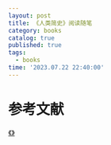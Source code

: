 ```yaml
---
layout: post
title: 《人类简史》阅读随笔
category: books
catalog: true
published: true
tags:
  - books
time: '2023.07.22 22:40:00'
---
```



# 参考文献
[《》](https://book.douban.com/subject/1012611/)
